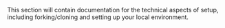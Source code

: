 This section will contain documentation for the technical aspects of setup, including forking/cloning and setting up your local environment.